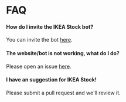 # FAQ

#### **How do I invite the IKEA Stock bot?**
You can invite the bot [here](https://ikea-stock-jade.vercel.app/discordBot/invite).
#### **The website/bot is not working, what do I do?**
Please open an issue [here](https://github.com/IKEAStock/website/issues).
#### **I have an suggestion for IKEA Stock!**
Please submit a pull request and we'll review it.
